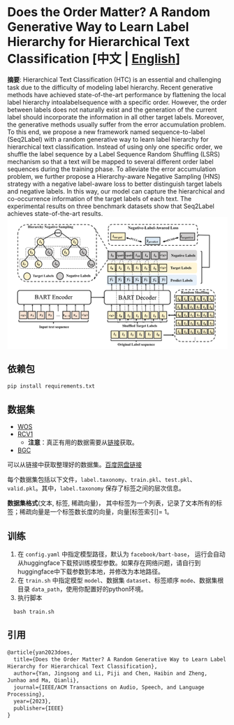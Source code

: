 # Does the Order Matter? A Random Generative Way to Learn Label Hierarchy for Hierarchical Text Classification [中文 | [English](./README_EN.md)]

**摘要**: Hierarchical Text Classification (HTC) is an essential and challenging task due to the difficulty of modeling
label hierarchy. Recent generative methods have achieved state-of-the-art performance by flattening the local label
hierarchy intoalabelsequence with a specific order. However, the order between labels does not naturally exist and the
generation of the current label should incorporate the information in all other target labels. Moreover, the generative
methods usually suffer from the error accumulation problem. To this end, we propose a new framework named
sequence-to-label (Seq2Label) with a random generative way to learn label hierarchy for hierarchical text
classification. Instead of using only one specific order, we shuffle the label sequence by a Label Sequence Random
Shuffling (LSRS) mechanism so that a text will be mapped to several different order label sequences during the training
phase. To alleviate the error accumulation problem, we further propose a Hierarchy-aware Negative Sampling (HNS)
strategy with a negative label-aware loss to better distinguish target labels and negative labels. In this way, our
model can capture the hierarchical and co-occurrence information of the target labels of each text. The experimental
results on three benchmark datasets show that Seq2Label achieves state-of-the-art results.
<img src="./images/seq2label.png" align='center'> </div>

## 依赖包

```
pip install requirements.txt
```

## 数据集

- [WOS](https://github.com/kk7nc/HDLTex)
- [RCV1](http://www.ai.mit.edu/projects/jmlr/papers/volume5/lewis04a/lyrl2004_rcv1v2_README.htm)
    - **注意**：真正有用的数据需要从[链接](https://trec.nist.gov/data/reuters/reuters.html)获取。
- [BGC](https://www.inf.uni-hamburg.de/en/inst/ab/lt/resources/data/blurb-genre-collection.html)

可以从链接中获取整理好的数据集。[百度网盘链接](https://pan.baidu.com/s/182WLuouZRU5CNivmJaDOHg?pwd=1234 )

每个数据集包括以下文件，`label.taxonomy`、`train.pkl`、`test.pkl`、`valid.pkl`。其中，`label.taxonomy` 保存了标签之间的层次信息。

**数据集格式**(文本, 标签, 稀疏向量)，
其中标签为一个列表，记录了文本所有的标签；稀疏向量是一个标签数长度的向量，向量[标签索引]= 1。

## 训练

1. 在 `config.yaml` 中指定模型路径，默认为 `facebook/bart-base`，
   运行会自动从huggingface下载预训练模型参数。如果存在网络问题，请自行到huggingface中下载参数到本地，并修改为本地路径。
2. 在 `train.sh` 中指定模型 `model`、数据集 `dataset`、标签顺序 `mode`、数据集根目录 `data_path`，使用你配置好的python环境。
3. 执行脚本

```
  bash train.sh
```

## 引用

```
@article{yan2023does,
  title={Does the Order Matter? A Random Generative Way to Learn Label Hierarchy for Hierarchical Text Classification},
  author={Yan, Jingsong and Li, Piji and Chen, Haibin and Zheng, Junhao and Ma, Qianli},
  journal={IEEE/ACM Transactions on Audio, Speech, and Language Processing},
  year={2023},
  publisher={IEEE}
}
```